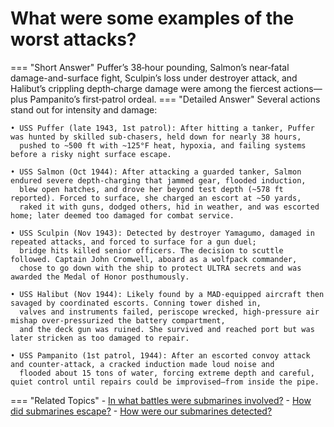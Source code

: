 # What were some examples of the worst attacks?

=== "Short Answer"
    Puffer’s 38‑hour pounding, Salmon’s near‑fatal damage-and-surface fight, Sculpin’s loss under destroyer attack, and Halibut’s crippling depth‑charge damage were among the fiercest actions—plus Pampanito’s first‑patrol ordeal.
=== "Detailed Answer"
    Several actions stand out for intensity and damage:

    • USS Puffer (late 1943, 1st patrol): After hitting a tanker, Puffer was hunted by skilled sub‑chasers, held down for nearly 38 hours,
      pushed to ~500 ft with ~125°F heat, hypoxia, and failing systems before a risky night surface escape.

    • USS Salmon (Oct 1944): After attacking a guarded tanker, Salmon endured severe depth‑charging that jammed gear, flooded induction,
      blew open hatches, and drove her beyond test depth (~578 ft reported). Forced to surface, she charged an escort at ~50 yards,
      raked it with guns, dodged others, hid in weather, and was escorted home; later deemed too damaged for combat service.

    • USS Sculpin (Nov 1943): Detected by destroyer Yamagumo, damaged in repeated attacks, and forced to surface for a gun duel;
      bridge hits killed senior officers. The decision to scuttle followed. Captain John Cromwell, aboard as a wolfpack commander,
      chose to go down with the ship to protect ULTRA secrets and was awarded the Medal of Honor posthumously.

    • USS Halibut (Nov 1944): Likely found by a MAD‑equipped aircraft then savaged by coordinated escorts. Conning tower dished in,
      valves and instruments failed, periscope wrecked, high‑pressure air mishap over‑pressurized the battery compartment,
      and the deck gun was ruined. She survived and reached port but was later stricken as too damaged to repair.

    • USS Pampanito (1st patrol, 1944): After an escorted convoy attack and counter‑attack, a cracked induction made loud noise and
      flooded about 15 tons of water, forcing extreme depth and careful, quiet control until repairs could be improvised—from inside the pipe.
=== "Related Topics"
    - [In what battles were submarines involved?](../FAQs/in-what-battles-were-submarines-involved.md)
    - [How did submarines escape?](../FAQs/how-did-submarines-escape.md)
    - [How were our submarines detected?](../FAQs/how-were-our-submarines-detected.md)
